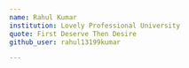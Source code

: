 ```yaml
---
name: Rahul Kumar
institution: Lovely Professional University
quote: First Deserve Then Desire
github_user: rahul13199kumar

---
```

